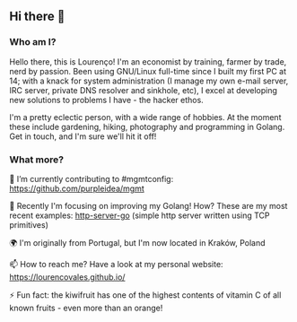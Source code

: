 ## Hi there 👋

### Who am I?

Hello there, this is Lourenço! I'm an economist by training, farmer by trade, nerd by passion. Been using GNU/Linux full-time since I built my first PC at 14; with a knack for system administration (I manage my own e-mail server, IRC server, private DNS resolver and sinkhole, etc), I excel at developing new solutions to problems I have - the hacker ethos.

I'm a pretty eclectic person, with a wide range of hobbies. At the moment these include gardening, hiking, photography and programming in Golang. Get in touch, and I'm sure we'll hit it off!

### What more?

🔭 I’m currently contributing to #mgmtconfig: https://github.com/purpleidea/mgmt

🌱 Recently I'm focusing on improving my Golang! How? These are my most recent examples: [http-server-go](https://github.com/lourencovales/codecrafters/tree/master/http-server-go) (simple http server written using TCP primitives)

🌍 I'm originally from Portugal, but I'm now located in Kraków, Poland

📫 How to reach me? Have a look at my personal website: https://lourencovales.github.io/

⚡ Fun fact: the kiwifruit has one of the highest contents of vitamin C of all known fruits - even more than an orange!

<!--
**lourencovales/lourencovales** is a ✨ _special_ ✨ repository because its `README.md` (this file) appears on your GitHub profile.

Here are some ideas to get you started:

- 🔭 I’m currently working on ...
- 🌱 I’m currently learning ...
- 👯 I’m looking to collaborate on ...
- 🤔 I’m looking for help with ...
- 💬 Ask me about ...
- 📫 How to reach me: ...
- 😄 Pronouns: ...
- ⚡ Fun fact: ...
-->
